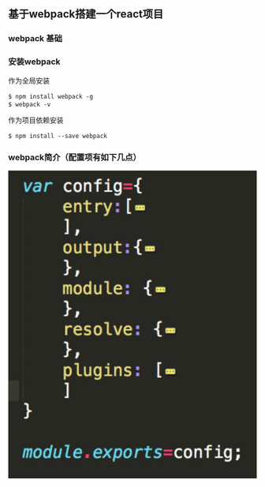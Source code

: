 ## 基于webpack搭建一个react项目    

### webpack 基础    

### 安装webpack     
 
 作为全局安装 

```
$ npm install webpack -g
$ webpack -v    
```
作为项目依赖安装 

```
$ npm install --save webpack      
```
### webpack简介（配置项有如下几点）

![图片标题](./images/config.jpeg)







